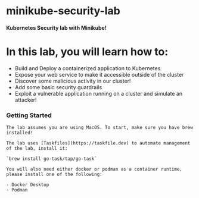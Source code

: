 # minikube-security-lab

#### Kubernetes Security lab with Minikube!

# In this lab, you will learn how to:

- Build and Deploy a containerized application to Kubernetes
- Expose your web service to make it accessible outside of the cluster
- Discover some malicious activity in our cluster!
- Add some basic security guardrails
- Exploit a vulnerable application running on a cluster and simulate an attacker!


### Getting Started

    The lab assumes you are using MacOS. To start, make sure you have brew installed! 

    The lab uses [Taskfiles](https://taskfile.dev) to automate management of the lab, install it:

    `brew install go-task/tap/go-task`

    You will also need either docker or podman as a container runtime, please install one of the following:

    - Docker Desktop
    - Podman
    
    


